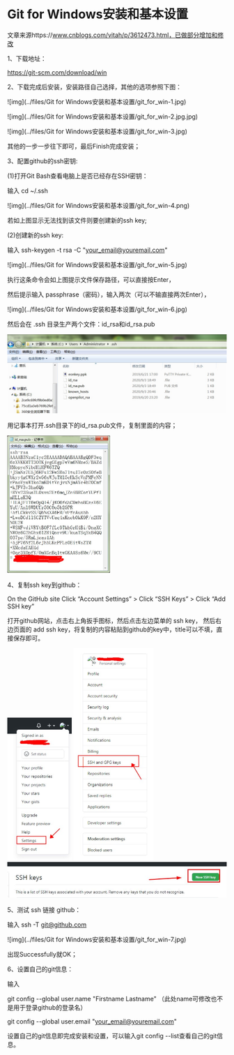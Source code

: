 # Git for Windows安装和基本设置

文章来源https://www.cnblogs.com/vitah/p/3612473.html，已做部分增加和修改



1、下载地址：

https://git-scm.com/download/win

 

2、下载完成后安装，安装路径自己选择，其他的选项参照下图：

![img](../files/Git for Windows安装和基本设置/git_for_win-1.jpg)

![img](../files/Git for Windows安装和基本设置/git_for_win-2.jpg.jpg)

![img](../files/Git for Windows安装和基本设置/git_for_win-3.jpg)

其他的一步一步往下即可，最后Finish完成安装；

 

3、配置github的ssh密钥:

(1)打开Git Bash查看电脑上是否已经存在SSH密钥：

输入 cd ~/.ssh

![img](../files/Git for Windows安装和基本设置/git_for_win-4.png)

若如上图显示无法找到该文件则要创建新的ssh key;

(2)创建新的ssh key:

输入 ssh-keygen -t rsa -C "your_email@youremail.com" 

![img](../files/Git for Windows安装和基本设置/git_for_win-5.jpg)

执行这条命令会如上图提示文件保存路径，可以直接按Enter，

然后提示输入 passphrase（密码），输入两次（可以不输直接两次Enter），

![img](../files/Git for Windows安装和基本设置/git_for_win-6.jpg)

然后会在 .ssh 目录生产两个文件：id_rsa和id_rsa.pub

<img src="../files/Git for Windows安装和基本设置/01.JPG" style="zoom:67%;" />

用记事本打开.ssh目录下的id_rsa.pub文件，复制里面的内容；

 <img src="../files/Git for Windows安装和基本设置/02.JPG" style="zoom:50%;" />

4、复制ssh key到github：

On the GitHub site Click “Account Settings” > Click “SSH Keys” > Click “Add SSH key”

打开github网站，点击右上角扳手图标，然后点击左边菜单的 ssh key， 然后右边页面的 add ssh key，将复制的内容粘贴到github的key中，title可以不填，直接保存即可。

<img src="../files/Git for Windows安装和基本设置/03.JPG" style="zoom: 67%;" />

<img src="../files/Git for Windows安装和基本设置/04.JPG" style="zoom: 67%;" />

<img src="../files/Git for Windows安装和基本设置/05.jpg" style="zoom:67%;" />

 

5、测试 ssh 链接 github：

输入 ssh -T git@github.com

![img](../files/Git for Windows安装和基本设置/git_for_win-7.jpg)

出现Successfully就OK；

 

6、设置自己的git信息：

输入

git config --global user.name "Firstname Lastname" （此处name可修改也不是用于登录github的登录名）

git config --global user.email "your_email@youremail.com"

设置自己的git信息即完成安装和设置，可以输入git config --list查看自己的git信息。

